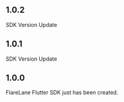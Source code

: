 ## 1.0.2

SDK Version Update

## 1.0.1

SDK Version Update

## 1.0.0

FlareLane Flutter SDK just has been created.
